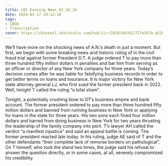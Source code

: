 ```yaml
---
title: CBS Evening News 02.16.24
date: 2024-02-17 20:12:10
tags:
- CBSN
- Transcription
cover: https://cbsnews1.cbsistatic.com/hub/i/r/2019/04/01/727e357a-a126-4138-a2c5-4d3222669d57/thumbnail/640x360/3ff2761028dc5c65cc4f07acd54bcd5c/cbsn2-logo-1920x1080.jpg
---
```

We’ll have more on the shocking news of A.N.’s death in just a moment. But first, we begin with some breaking news and historic ruling of in the civil fraud trial against former President D.T. A judge ordered T to pay more than three hundred fifty million dollars in penalties and bar him from serving as an officer or director of any New York company for three years. Today’s decision comes after he was liable for falsifying business records in order to get better terms on loans and insurance. It is major victory for New York state attorney general LJ, who first sued the former president back in 2022. Well, tonight T called the ruling “a total sham”.

Tonight, a potentially crushing blow to DT’s business empire and bank account. The former president ordered to pay more than three hundred fifty million dollars and banned from running business in New York or applying for loans in the state for three years. His two sons each fined four million dollars and barred from doing business in New York for two years thrusting the leadership of the family company into peril. T’s lawyer AH called the verdict “a manifest injustice” and said an appeal battle is coming. The former president reacted late today. In his ruling, judge AE said of T and the other defendants “their complete lack of remorse borders on pathological”. On T himself, who took the stand two times, the judge said his refusal to answer the question directly, or in some cases, at all, severely compromised his credibility. 
